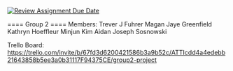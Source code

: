 [![Review Assignment Due Date](https://classroom.github.com/assets/deadline-readme-button-22041afd0340ce965d47ae6ef1cefeee28c7c493a6346c4f15d667ab976d596c.svg)](https://classroom.github.com/a/ZzQFUYRV)

==== Group 2 ====
Members:
Trever J Fuhrer
Magan Jaye Greenfield
Kathryn Hoeffleur
Minjun Kim
Aidan Joseph Sosnowski

Trello Board: https://trello.com/invite/b/67fd3d6200421586b3a9b52c/ATTIcdd4a4edebb21643858b5ee3a0b31117F94375CE/group2-project
